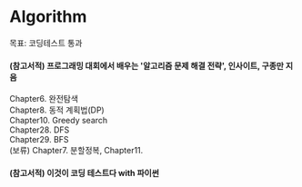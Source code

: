# Algorithm

목표: 코딩테스트 통과

#### (참고서적) 프로그래밍 대회에서 배우는 '알고리즘 문제 해결 전략', 인사이트, 구종만 지음  

Chapter6. 완전탐색  
Chapter8. 동적 계획법(DP)  
Chapter10. Greedy search  
Chapter28. DFS  
Chapter29. BFS  
(보류) Chapter7. 분할정복, Chapter11. 

#### (참고서적) 이것이 코딩 테스트다 with 파이썬  
